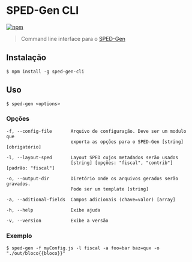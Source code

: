 # SPED-Gen CLI

[![npm](https://img.shields.io/npm/v/sped-gen-cli.svg)](https://www.npmjs.com/package/sped-gen-cli)

> Command line interface para o [SPED-Gen](https://github.com/elvisgs/sped-gen)

## Instalação

```shell
$ npm install -g sped-gen-cli
```

## Uso
```shell
$ sped-gen <options>
```

### Opções
```
-f, --config-file       Arquivo de configuração. Deve ser um modulo que
                        exporta as opções para o SPED-Gen [string] [obrigatório]

-l, --layout-sped       Layout SPED cujos metadados serão usados
                        [string] [opções: "fiscal", "contrib"] [padrão: "fiscal"]

-o, --output-dir        Diretório onde os arquivos gerados serão gravados.
                        Pode ser um template [string]

-a, --aditional-fields  Campos adicionais (chave=valor) [array]

-h, --help              Exibe ajuda

-v, --version           Exibe a versão
```

### Exemplo
```shell
$ sped-gen -f myConfig.js -l fiscal -a foo=bar baz=qux -o "./out/bloco{{bloco}}"
```